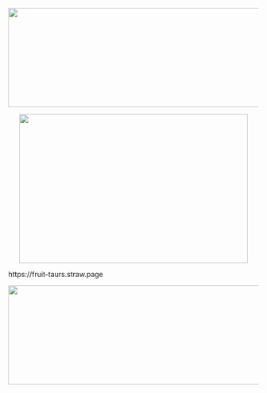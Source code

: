 <p align="center">
<img width="6666" height="200" src="https://64.media.tumblr.com/bb3854256b650a2cb5d11ea1dad925e8/9bf89d9a3a525929-64/s75x75_c1/d546260387aa064d4fe1f3eaf0701b8d6b2d2836.gifv">   
</p>





<p align="center">
<img width="460" height="300" src="https://64.media.tumblr.com/fa510024f11981c45c42ebf8be629db5/a196bfa236d9e185-aa/s400x600/a8970caf962ddf58669a7e3a808fe0055672f4b8.pnj">   
</p>
https://fruit-taurs.straw.page 
  
<p align="center">
<img width="6666" height="200" src="https://64.media.tumblr.com/49c6717421d5bce46c8017f56e5b63ac/3a60c53a704c1ab5-30/s400x600/bd2e6a39d07e590377720c292ccb0d0983d231e5.pnj">   
</p>
